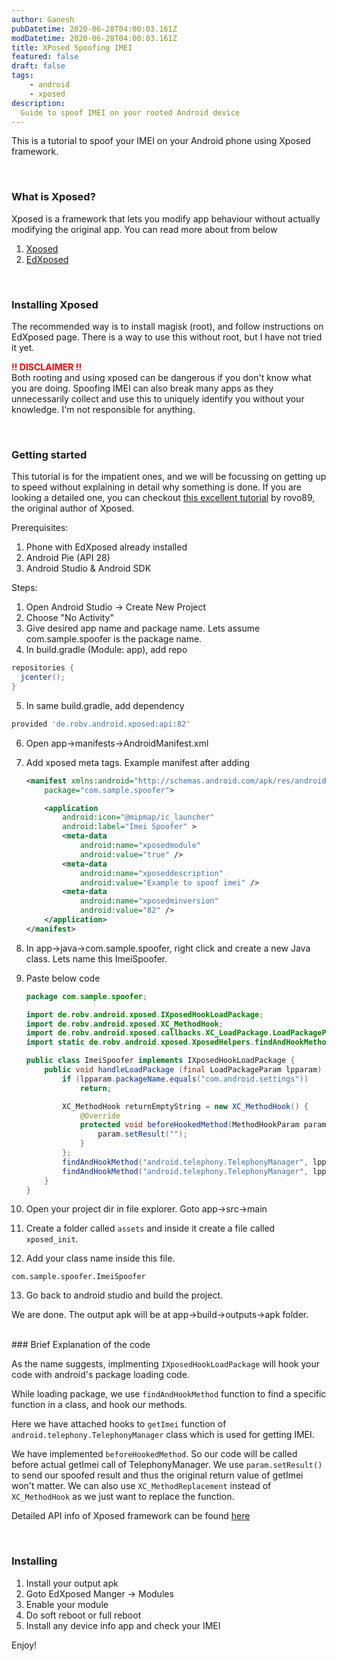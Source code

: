 ```yaml
---
author: Ganesh
pubDatetime: 2020-06-28T04:00:03.161Z
modDatetime: 2020-06-28T04:00:03.161Z
title: XPosed Spoofing IMEI
featured: false
draft: false
tags:
    - android
    - xposed
description:
  Guide to spoof IMEI on your rooted Android device
---
```

<!-- [text](url) img->![]() -->

This is a tutorial to spoof your IMEI on your Android phone using Xposed framework.

<br>

### What is Xposed?
Xposed is a framework that lets you modify app behaviour without actually modifying the original app.
You can read more about from below

1. [Xposed](https://forum.xda-developers.com/xposed/xposed-installer-versions-changelog-t2714053)
2. [EdXposed](https://forum.xda-developers.com/xposed/development/official-edxposed-successor-xposed-t4070199)

<br>

### Installing Xposed
The recommended way is to install magisk (root), and follow instructions on EdXposed page.
There is a way to use this without root, but I have not tried it yet.

<strong style="color:red">!! DISCLAIMER !!</strong> <br>
Both rooting and using xposed can be dangerous if you don't know what you are doing. Spoofing IMEI can also break many apps as they unnecessarily collect and use this to uniquely identify you without your knowledge. I'm not responsible for anything.

<br>

### Getting started

This tutorial is for the impatient ones, and we will be focussing on getting up to speed without explaining in detail why something is done. If you are looking a detailed one, you can checkout [this excellent tutorial](https://github.com/rovo89/XposedBridge/wiki/Development-tutorial) by rovo89, the original author of Xposed.

Prerequisites:
1. Phone with EdXposed already installed
2. Android Pie (API 28)
3. Android Studio & Android SDK

Steps:

1. Open Android Studio -> Create New Project
2. Choose "No Activity"
3. Give desired app name and package name. Lets assume com.sample.spoofer is the package name.
4. In build.gradle (Module: app), add repo
```gradle
repositories {
  jcenter();
}
```
5. In same build.gradle, add dependency
```gradle
provided 'de.robv.android.xposed:api:82'
```
6. Open app->manifests->AndroidManifest.xml
7. Add xposed meta tags. Example manifest after adding

    ```xml
    <manifest xmlns:android="http://schemas.android.com/apk/res/android"
        package="com.sample.spoofer">

        <application
            android:icon="@mipmap/ic_launcher"
            android:label="Imei Spoofer" >
            <meta-data
                android:name="xposedmodule"
                android:value="true" />
            <meta-data
                android:name="xposeddescription"
                android:value="Example to spoof imei" />
            <meta-data
                android:name="xposedminversion"
                android:value="82" />
        </application>
    </manifest>
    ```

8. In app->java->com.sample.spoofer, right click and create a new Java class. Lets name this ImeiSpoofer.
9. Paste below code

    ```java
    package com.sample.spoofer;

    import de.robv.android.xposed.IXposedHookLoadPackage;
    import de.robv.android.xposed.XC_MethodHook;
    import de.robv.android.xposed.callbacks.XC_LoadPackage.LoadPackageParam;
    import static de.robv.android.xposed.XposedHelpers.findAndHookMethod;

    public class ImeiSpoofer implements IXposedHookLoadPackage {
        public void handleLoadPackage (final LoadPackageParam lpparam) throws Throwable {
            if (lpparam.packageName.equals("com.android.settings"))
                return;

            XC_MethodHook returnEmptyString = new XC_MethodHook() {
                @Override
                protected void beforeHookedMethod(MethodHookParam param) throws Throwable {
                    param.setResult("");
                }
            };
            findAndHookMethod("android.telephony.TelephonyManager", lpparam.classLoader, "getImei", returnEmptyString);
            findAndHookMethod("android.telephony.TelephonyManager", lpparam.classLoader, "getImei", int.class, returnEmptyString);
        }
    }
    ```

10. Open your project dir in file explorer. Goto app->src->main
11. Create a folder called `assets` and inside it create a file called `xposed_init`.
12. Add your class name inside this file.
```
com.sample.spoofer.ImeiSpoofer
```
13. Go back to android studio and build the project.

We are done. The output apk will be at app->build->outputs->apk folder.

<br>
### Brief Explanation of the code

As the name suggests, implmenting `IXposedHookLoadPackage` will hook your code with android's package loading code.

While loading package, we use `findAndHookMethod` function to find a specific function in a class, and hook our methods.

Here we have attached hooks to `getImei` function of `android.telephony.TelephonyManager` class which is used for getting IMEI.

We have implemented `beforeHookedMethod`. So our code will be called before actual getImei call of TelephonyManager. We use `param.setResult()` to send our spoofed result and thus the original return value of getImei won't matter. We can also use `XC_MethodReplacement` instead of `XC_MethodHook` as we just want to replace the function.

Detailed API info of Xposed framework can be found [here](https://api.xposed.info/reference/packages.html)

<br>

### Installing

1. Install your output apk
2. Goto EdXposed Manger -> Modules
3. Enable your module
4. Do soft reboot or full reboot
5. Install any device info app and check your IMEI


Enjoy!

<br>